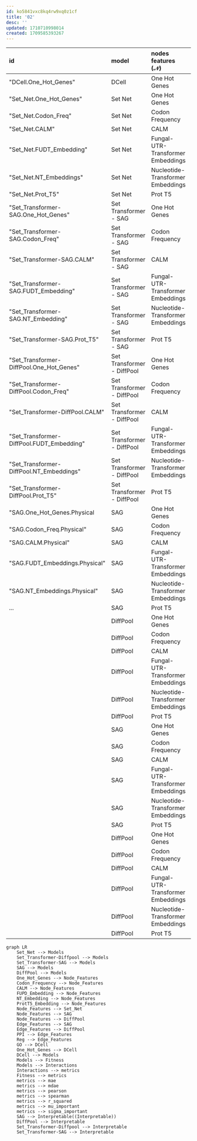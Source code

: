 ```yaml
---
id: ko5841vxc8kq4rw9xq0z1cf
title: '02'
desc: ''
updated: 1710710998014
created: 1709585393267
---
```


  | id                                        | model                      | nodes features $(\mathcal{N})$    | edge features $(\mathcal{E})$ | mae | mdae | pearson | spearman | $r^2$ | $\mu$(1.0-1.1) | $\sigma$(1.0-1.1) | $\mu$(1.1-1.2) | $\sigma$(1.1-1.2) |
  |:------------------------------------------|:---------------------------|:----------------------------------|:------------------------------|:----|:-----|:--------|:---------|:------|:---------------|:------------------|:---------------|:------------------|
  | "DCell.One_Hot_Genes"                     | DCell                      | One Hot Genes                     | -                             |     |      |         |          |       |                |                   |                |                   |
  | "Set_Net.One_Hot_Genes"                   | Set Net                    | One Hot Genes                     | -                             |     |      |         |          |       |                |                   |                |                   |
  | "Set_Net.Codon_Freq"                      | Set Net                    | Codon Frequency                   | -                             |     |      |         |          |       |                |                   |                |                   |
  | "Set_Net.CALM"                            | Set Net                    | CALM                              | -                             |     |      |         |          |       |                |                   |                |                   |
  | "Set_Net.FUDT_Embedding"                  | Set Net                    | Fungal-UTR-Transformer Embeddings | -                             |     |      |         |          |       |                |                   |                |                   |
  | "Set_Net.NT_Embeddings"                   | Set Net                    | Nucleotide-Transformer Embeddings | -                             |     |      |         |          |       |                |                   |                |                   |
  | "Set_Net.Prot_T5"                         | Set Net                    | Prot T5                           | -                             |     |      |         |          |       |                |                   |                |                   |
  | "Set_Transformer-SAG.One_Hot_Genes"       | Set Transformer - SAG      | One Hot Genes                     | -                             |     |      |         |          |       |                |                   |                |                   |
  | "Set_Transformer-SAG.Codon_Freq"          | Set Transformer - SAG      | Codon Frequency                   | -                             |     |      |         |          |       |                |                   |                |                   |
  | "Set_Transformer-SAG.CALM"                | Set Transformer - SAG      | CALM                              | -                             |     |      |         |          |       |                |                   |                |                   |
  | "Set_Transformer-SAG.FUDT_Embedding"      | Set Transformer - SAG      | Fungal-UTR-Transformer Embeddings | -                             |     |      |         |          |       |                |                   |                |                   |
  | "Set_Transformer-SAG.NT_Embedding"        | Set Transformer - SAG      | Nucleotide-Transformer Embeddings | -                             |     |      |         |          |       |                |                   |                |                   |
  | "Set_Transformer-SAG.Prot_T5"             | Set Transformer - SAG      | Prot T5                           | -                             |     |      |         |          |       |                |                   |                |                   |
  | "Set_Transformer-DiffPool.One_Hot_Genes"  | Set Transformer - DiffPool | One Hot Genes                     | -                             |     |      |         |          |       |                |                   |                |                   |
  | "Set_Transformer-DiffPool.Codon_Freq"     | Set Transformer - DiffPool | Codon Frequency                   | -                             |     |      |         |          |       |                |                   |                |                   |
  | "Set_Transformer-DiffPool.CALM"           | Set Transformer - DiffPool | CALM                              | -                             |     |      |         |          |       |                |                   |                |                   |
  | "Set_Transformer-DiffPool.FUDT_Embedding" | Set Transformer - DiffPool | Fungal-UTR-Transformer Embeddings | -                             |     |      |         |          |       |                |                   |                |                   |
  | "Set_Transformer-DiffPool.NT_Embeddings"  | Set Transformer - DiffPool | Nucleotide-Transformer Embeddings | -                             |     |      |         |          |       |                |                   |                |                   |
  | "Set_Transformer-DiffPool.Prot_T5"        | Set Transformer - DiffPool | Prot T5                           | -                             |     |      |         |          |       |                |                   |                |                   |
  | "SAG.One_Hot_Genes.Physical               | SAG                        | One Hot Genes                     | PPI                           |     |      |         |          |       |                |                   |                |                   |
  | "SAG.Codon_Freq.Physical"                 | SAG                        | Codon Frequency                   | PPI                           |     |      |         |          |       |                |                   |                |                   |
  | "SAG.CALM.Physical"                       | SAG                        | CALM                              | PPI                           |     |      |         |          |       |                |                   |                |                   |
  | "SAG.FUDT_Embeddings.Physical"            | SAG                        | Fungal-UTR-Transformer Embeddings | PPI                           |     |      |         |          |       |                |                   |                |                   |
  | "SAG.NT_Embeddings.Physical"              | SAG                        | Nucleotide-Transformer Embeddings | PPI                           |     |      |         |          |       |                |                   |                |                   |
  | ...                                       | SAG                        | Prot T5                           | PPI                           |     |      |         |          |       |                |                   |                |                   |
  |                                           | DiffPool                   | One Hot Genes                     | PPI                           |     |      |         |          |       |                |                   |                |                   |
  |                                           | DiffPool                   | Codon Frequency                   | PPI                           |     |      |         |          |       |                |                   |                |                   |
  |                                           | DiffPool                   | CALM                              | PPI                           |     |      |         |          |       |                |                   |                |                   |
  |                                           | DiffPool                   | Fungal-UTR-Transformer Embeddings | PPI                           |     |      |         |          |       |                |                   |                |                   |
  |                                           | DiffPool                   | Nucleotide-Transformer Embeddings | PPI                           |     |      |         |          |       |                |                   |                |                   |
  |                                           | DiffPool                   | Prot T5                           | PPI                           |     |      |         |          |       |                |                   |                |                   |
  |                                           | SAG                        | One Hot Genes                     | Reg                           |     |      |         |          |       |                |                   |                |                   |
  |                                           | SAG                        | Codon Frequency                   | Reg                           |     |      |         |          |       |                |                   |                |                   |
  |                                           | SAG                        | CALM                              | Reg                           |     |      |         |          |       |                |                   |                |                   |
  |                                           | SAG                        | Fungal-UTR-Transformer Embeddings | Reg                           |     |      |         |          |       |                |                   |                |                   |
  |                                           | SAG                        | Nucleotide-Transformer Embeddings | Reg                           |     |      |         |          |       |                |                   |                |                   |
  |                                           | SAG                        | Prot T5                           | Reg                           |     |      |         |          |       |                |                   |                |                   |
  |                                           | DiffPool                   | One Hot Genes                     | Reg                           |     |      |         |          |       |                |                   |                |                   |
  |                                           | DiffPool                   | Codon Frequency                   | Reg                           |     |      |         |          |       |                |                   |                |                   |
  |                                           | DiffPool                   | CALM                              | Reg                           |     |      |         |          |       |                |                   |                |                   |
  |                                           | DiffPool                   | Fungal-UTR-Transformer Embeddings | Reg                           |     |      |         |          |       |                |                   |                |                   |
  |                                           | DiffPool                   | Nucleotide-Transformer Embeddings | Reg                           |     |      |         |          |       |                |                   |                |                   |
  |                                           | DiffPool                   | Prot T5                           | Reg                           |     |      |         |          |       |                |                   |                |                   |

```mermaid
graph LR
    Set_Net --> Models
    Set_Transformer-Diffpool --> Models
    Set_Transformer-SAG --> Models
    SAG --> Models
    DiffPool --> Models
    One_Hot_Genes --> Node_Features
    Codon_Frequency --> Node_Features
    CALM --> Node_Features
    FUPD_Embedding --> Node_Features
    NT_Embedding --> Node_Features
    ProtT5_Embedding --> Node_Features
    Node_Features --> Set_Net
    Node_Features --> SAG
    Node_Features --> DiffPool
    Edge_Features --> SAG
    Edge_Features --> DiffPool
    PPI --> Edge_Features 
    Reg --> Edge_Features 
    GO --> DCell
    One_Hot_Genes --> DCell
    DCell --> Models
    Models --> Fitness
    Models --> Interactions
    Interactions --> metrics
    Fitness --> metrics 
    metrics --> mae
    metrics --> mdae
    metrics --> pearson
    metrics --> spearman
    metrics --> r_squared
    metrics --> mu_important
    metrics --> sigma_important
    SAG --> Interpretable((Interpretable))
    DiffPool --> Interpretable
    Set_Transformer-Diffpool --> Interpretable
    Set_Transformer-SAG --> Interpretable
```
